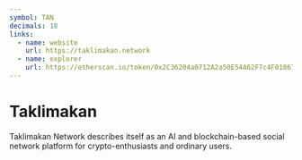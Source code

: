 ```yaml
---
symbol: TAN
decimals: 18
links:
  - name: website
    url: https://taklimakan.network
  - name: explorer
    url: https://etherscan.io/token/0x2C36204a0712A2a50E54A62F7c4F01867e78cB53
---
```


# Taklimakan

Taklimakan Network describes itself as an AI and blockchain-based social network platform for crypto-enthusiasts and ordinary users.
